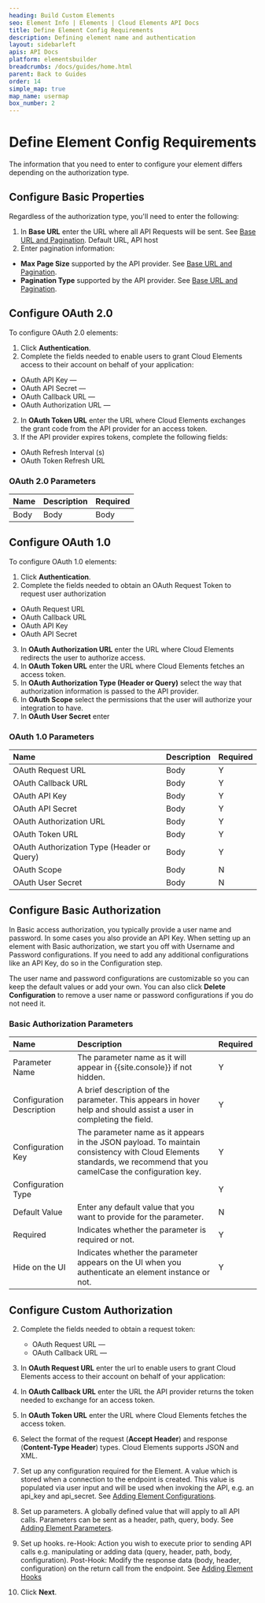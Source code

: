 ```yaml
---
heading: Build Custom Elements
seo: Element Info | Elements | Cloud Elements API Docs
title: Define Element Config Requirements
description: Defining element name and authentication
layout: sidebarleft
apis: API Docs
platform: elementsbuilder
breadcrumbs: /docs/guides/home.html
parent: Back to Guides
order: 14
simple_map: true
map_name: usermap
box_number: 2
---
```


# Define Element Config Requirements

The information that you need to enter to configure your element differs depending on the authorization type.

## Configure Basic Properties

Regardless of the authorization type, you'll need to enter the following:

1. In **Base URL** enter the URL where all API Requests will be sent. See [Base URL and Pagination](#base-url-and-pagination). Default URL, API host
2. Enter pagination information:
  * **Max Page Size** supported by the API provider. See [Base URL and Pagination](#base-url-and-pagination).
  * **Pagination Type** supported by the API provider. See [Base URL and Pagination](#base-url-and-pagination).

## Configure OAuth 2.0

To configure OAuth 2.0 elements:

1. Click **Authentication**.
2. Complete the fields needed to enable users to grant Cloud Elements access to their account on behalf of your application:
  * OAuth API Key &mdash;
  * OAuth API Secret &mdash;
  * OAuth Callback URL &mdash;
  * OAuth Authorization URL &mdash;
2. In **OAuth Token URL** enter the URL where Cloud Elements exchanges the grant code from the API provider for an access token.
3. If the API provider expires tokens, complete the following fields:
  * OAuth Refresh Interval (s)
  * OAuth Token Refresh URL

### OAuth 2.0 Parameters

| Name | Description   | Required   |
| :------------- | :------------- | :------------- |
|  Body  |  Body  |  Body  |

  ## Configure OAuth 1.0

  To configure OAuth 1.0 elements:

1. Click **Authentication**.
2. Complete the fields needed to obtain an OAuth Request Token to request user authorization
  * OAuth Request URL
  * OAuth Callback URL
  * OAuth API Key
  * OAuth API Secret
3. In **OAuth Authorization URL** enter the URL where Cloud Elements redirects the user to authorize access.
4. In **OAuth Token URL** enter the URL where Cloud Elements fetches an access token.
5. In **OAuth Authorization Type (Header or Query)** select the way that authorization information is passed to the API provider.
6. In **OAuth Scope** select the permissions that the user will authorize your integration to have.
7. In **OAuth User Secret** enter

### OAuth 1.0 Parameters

| Name | Description   | Required   |
| :------------- | :------------- | :------------- |
|  OAuth Request URL  |  Body  |  Y  |
|  OAuth Callback URL  |  Body  |  Y  |
|  OAuth API Key  |  Body  |  Y  |
|  OAuth API Secret  |  Body  |  Y  |
|  OAuth Authorization URL  |  Body  |  Y  |
|  OAuth Token URL  |  Body  |  Y  |
|  OAuth Authorization Type (Header or Query)  |  Body  |  Y  |
|  OAuth Scope  |  Body  |  N  |
|  OAuth User Secret  |  Body  |  N  |

## Configure Basic Authorization

In Basic access authorization, you typically provide a user name and password. In some cases you also provide an API Key. When setting up an element with Basic authorization, we start you off with Username and Password configurations. If you need to add any additional configurations like an API Key, do so in the Configuration step.

The user name and password configurations are customizable so you can keep the default values or add your own. You can also click **Delete Configuration** to remove a user name or password configurations if you do not need it.

### Basic Authorization Parameters

| Name | Description   | Required   |
| :------------- | :------------- | :------------- |
|  Parameter Name  |  The parameter name as it will appear in {{site.console}} if not hidden. |  Y  |
|  Configuration Description  | A brief description of the parameter. This appears in hover help and should assist a user in completing the field. |  Y  |
|  Configuration Key  | The parameter name as it appears in the JSON payload. To maintain consistency with Cloud Elements standards, we recommend that you camelCase the configuration key.  |  Y  |
|  Configuration Type  |  |  Y  |
|  Default Value  | Enter any default value that you want to provide for the parameter. |  N  |
|  Required  | Indicates whether the parameter is required or not. |  Y  |
|  Hide on the UI  | Indicates whether the parameter appears on the UI when you authenticate an element instance or not. |  Y  |

## Configure Custom Authorization





2. Complete the fields needed to obtain a request token:
    * OAuth Request URL &mdash;
    * OAuth Callback URL &mdash;
1. In **OAuth Request URL** enter the url to enable users to grant Cloud Elements access to their account on behalf of your application:
2. In **OAuth Callback URL** enter the URL the API provider returns the token needed to exchange for an access token.
3. In **OAuth Token URL** enter the URL where Cloud Elements fetches the access token.



1. Select the format of the request (__Accept Header__) and response (__Content-Type Header__) types. Cloud Elements supports JSON and XML.
1. Set up any configuration required for the Element. A value which is stored when a connection to the endpoint is created. This value is populated via user input and will be used when invoking the API, e.g. an api_key and api_secret. See [Adding Element Configurations](#adding-element-configurations).
1. Set up parameters. A globally defined value that will apply to all API calls. Parameters can be sent as a header, path, query, body. See [Adding Element Parameters](#adding-element-parameters).
1. Set up hooks. re-Hook: Action you wish to execute prior to sending API calls e.g. manipulating or adding data (query, header, path, body, configuration). Post-Hook: Modify the response data (body, header, configuration) on the return call from the endpoint. See [Adding Element Hooks](#adding-element-hooks)
1. Click __Next__.
